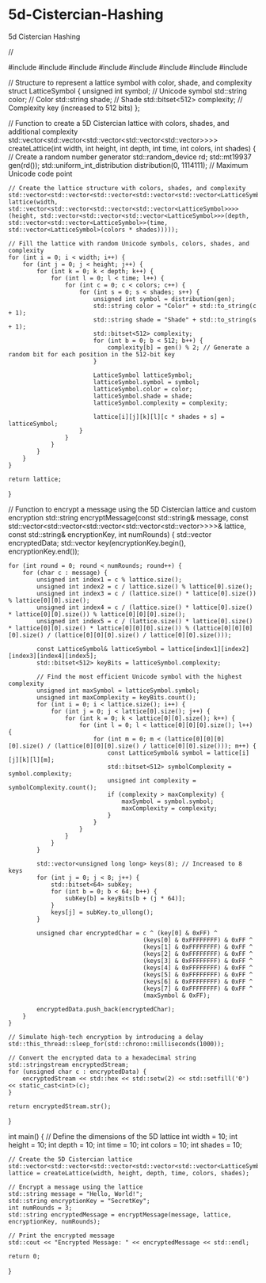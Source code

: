 # 5d-Cistercian-Hashing
5d Cistercian Hashing

//

#include <iostream>
#include <vector>
#include <random>
#include <bitset>
#include <sstream>
#include <iomanip>
#include <chrono>
#include <thread>

// Structure to represent a lattice symbol with color, shade, and complexity
struct LatticeSymbol {
    unsigned int symbol;            // Unicode symbol
    std::string color;              // Color
    std::string shade;              // Shade
    std::bitset<512> complexity;    // Complexity key (increased to 512 bits)
};

// Function to create a 5D Cistercian lattice with colors, shades, and additional complexity
std::vector<std::vector<std::vector<std::vector<std::vector<LatticeSymbol>>>>> createLattice(int width, int height, int depth, int time, int colors, int shades) {
    // Create a random number generator
    std::random_device rd;
    std::mt19937 gen(rd());
    std::uniform_int_distribution<unsigned int> distribution(0, 1114111); // Maximum Unicode code point

    // Create the lattice structure with colors, shades, and complexity
    std::vector<std::vector<std::vector<std::vector<std::vector<LatticeSymbol>>>>> lattice(width, std::vector<std::vector<std::vector<std::vector<LatticeSymbol>>>>(height, std::vector<std::vector<std::vector<LatticeSymbol>>>(depth, std::vector<std::vector<LatticeSymbol>>(time, std::vector<LatticeSymbol>(colors * shades)))));

    // Fill the lattice with random Unicode symbols, colors, shades, and complexity
    for (int i = 0; i < width; i++) {
        for (int j = 0; j < height; j++) {
            for (int k = 0; k < depth; k++) {
                for (int l = 0; l < time; l++) {
                    for (int c = 0; c < colors; c++) {
                        for (int s = 0; s < shades; s++) {
                            unsigned int symbol = distribution(gen);
                            std::string color = "Color" + std::to_string(c + 1);
                            std::string shade = "Shade" + std::to_string(s + 1);
                            std::bitset<512> complexity;
                            for (int b = 0; b < 512; b++) {
                                complexity[b] = gen() % 2; // Generate a random bit for each position in the 512-bit key
                            }

                            LatticeSymbol latticeSymbol;
                            latticeSymbol.symbol = symbol;
                            latticeSymbol.color = color;
                            latticeSymbol.shade = shade;
                            latticeSymbol.complexity = complexity;

                            lattice[i][j][k][l][c * shades + s] = latticeSymbol;
                        }
                    }
                }
            }
        }
    }

    return lattice;
}

// Function to encrypt a message using the 5D Cistercian lattice and custom encryption
std::string encryptMessage(const std::string& message, const std::vector<std::vector<std::vector<std::vector<std::vector<LatticeSymbol>>>>>& lattice, const std::string& encryptionKey, int numRounds) {
    std::vector<unsigned char> encryptedData;
    std::vector<unsigned char> key(encryptionKey.begin(), encryptionKey.end());

    for (int round = 0; round < numRounds; round++) {
        for (char c : message) {
            unsigned int index1 = c % lattice.size();
            unsigned int index2 = c / lattice.size() % lattice[0].size();
            unsigned int index3 = c / (lattice.size() * lattice[0].size()) % lattice[0][0].size();
            unsigned int index4 = c / (lattice.size() * lattice[0].size() * lattice[0][0].size()) % lattice[0][0][0].size();
            unsigned int index5 = c / (lattice.size() * lattice[0].size() * lattice[0][0].size() * lattice[0][0][0].size()) % (lattice[0][0][0][0].size() / (lattice[0][0][0].size() / lattice[0][0].size()));

            const LatticeSymbol& latticeSymbol = lattice[index1][index2][index3][index4][index5];
            std::bitset<512> keyBits = latticeSymbol.complexity;

            // Find the most efficient Unicode symbol with the highest complexity
            unsigned int maxSymbol = latticeSymbol.symbol;
            unsigned int maxComplexity = keyBits.count();
            for (int i = 0; i < lattice.size(); i++) {
                for (int j = 0; j < lattice[0].size(); j++) {
                    for (int k = 0; k < lattice[0][0].size(); k++) {
                        for (int l = 0; l < lattice[0][0][0].size(); l++) {
                            for (int m = 0; m < (lattice[0][0][0][0].size() / (lattice[0][0][0].size() / lattice[0][0].size())); m++) {
                                const LatticeSymbol& symbol = lattice[i][j][k][l][m];
                                std::bitset<512> symbolComplexity = symbol.complexity;
                                unsigned int complexity = symbolComplexity.count();
                                if (complexity > maxComplexity) {
                                    maxSymbol = symbol.symbol;
                                    maxComplexity = complexity;
                                }
                            }
                        }
                    }
                }
            }

            std::vector<unsigned long long> keys(8); // Increased to 8 keys
            for (int j = 0; j < 8; j++) {
                std::bitset<64> subKey;
                for (int b = 0; b < 64; b++) {
                    subKey[b] = keyBits[b + (j * 64)];
                }
                keys[j] = subKey.to_ullong();
            }

            unsigned char encryptedChar = c ^ (key[0] & 0xFF) ^
                                          (keys[0] & 0xFFFFFFFF) & 0xFF ^
                                          (keys[1] & 0xFFFFFFFF) & 0xFF ^
                                          (keys[2] & 0xFFFFFFFF) & 0xFF ^
                                          (keys[3] & 0xFFFFFFFF) & 0xFF ^
                                          (keys[4] & 0xFFFFFFFF) & 0xFF ^
                                          (keys[5] & 0xFFFFFFFF) & 0xFF ^
                                          (keys[6] & 0xFFFFFFFF) & 0xFF ^
                                          (keys[7] & 0xFFFFFFFF) & 0xFF ^
                                          (maxSymbol & 0xFF);

            encryptedData.push_back(encryptedChar);
        }
    }

    // Simulate high-tech encryption by introducing a delay
    std::this_thread::sleep_for(std::chrono::milliseconds(1000));

    // Convert the encrypted data to a hexadecimal string
    std::stringstream encryptedStream;
    for (unsigned char c : encryptedData) {
        encryptedStream << std::hex << std::setw(2) << std::setfill('0') << static_cast<int>(c);
    }

    return encryptedStream.str();
}

int main() {
    // Define the dimensions of the 5D lattice
    int width = 10;
    int height = 10;
    int depth = 10;
    int time = 10;
    int colors = 10;
    int shades = 10;

    // Create the 5D Cistercian lattice
    std::vector<std::vector<std::vector<std::vector<std::vector<LatticeSymbol>>>>> lattice = createLattice(width, height, depth, time, colors, shades);

    // Encrypt a message using the lattice
    std::string message = "Hello, World!";
    std::string encryptionKey = "SecretKey";
    int numRounds = 3;
    std::string encryptedMessage = encryptMessage(message, lattice, encryptionKey, numRounds);

    // Print the encrypted message
    std::cout << "Encrypted Message: " << encryptedMessage << std::endl;

    return 0;
}
